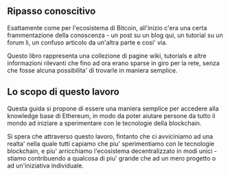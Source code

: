 
## Ripasso conoscitivo

Esattamente come per l'ecosistema di Bitcoin, all'inizio c'era una certa frammentazione della conoscenza - un post su un blog qui, un tutorial su un forum li, un confuso articolo da un'altra parte e cosi' via.

Questo libro rappresenta una collezione di pagine wiki, tutorials e altre informazioni rilevanti che fino ad ora erano sparse in giro per la rete, senza che fosse alcuna possibilita' di trovarle in maniera semplice. 

## Lo scopo di questo lavoro

Questa guida si propone di essere una maniera semplice per accedere alla knowledge base di Ethereum, in modo da poter aiutare persone da tutto il mondo ad iniziare a sperimentare con le tecnologie della blockchain.

Si spera che attraverso questo lavoro, fintanto che ci avviciniamo ad una realta' nella quale tutti capiamo che piu' sperimentiamo con le tecnologie blockchain, e piu' arricchiamo l'ecosistema decentralizzato in modi unici  - stiamo contribuendo a qualcosa di piu' grande che ad un mero progetto o ad un'iniziativa individuale.

